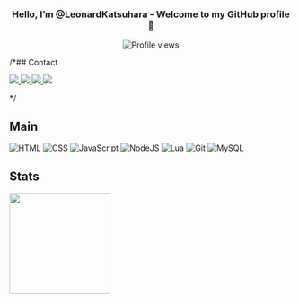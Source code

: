 <h3 align="center">Hello, I’m @LeonardKatsuhara - Welcome to my GitHub profile 🌱</h3>

<p align="center"> <img src="https://komarev.com/ghpvc/?username=LeonardKatsuharao&color=yellow" alt="Profile views" /> </p>
</p>

/*## Contact
<p align="left"> <a href="https://twitter.com" target="_blank"><img src="https://img.shields.io/badge/-Twitter-%230077B5?style=for-the-badge&logo=twitter&logoColor=white" target="_blank"/>  
</a>
<a href="https://discord.gg/" target="blank"><img src="https://img.shields.io/badge/Discord-7289DA?style=for-the-badge&logo=discord&logoColor=white" target="_blank"/>
</a>
<a href="https://instagram.com/" target="_blank"><img src="https://img.shields.io/badge/-Instagram-%23E4405F?style=for-the-badge&logo=instagram&logoColor=white" target="_blank">
</a>
<a href="https://www.linkedin.com/in/" target="_blank"><img src="https://img.shields.io/badge/-LinkedIn-%230077B5?style=for-the-badge&logo=linkedin&logoColor=white" target="_blank">
</a></p>
</p>*/

## Main
![HTML](https://img.shields.io/badge/html5-%23E34F26.svg?style=for-the-badge&logo=html5&logoColor=white)
![CSS](https://img.shields.io/badge/css3-%231572B6.svg?style=for-the-badge&logo=css3&logoColor=white)
![JavaScript](https://img.shields.io/badge/javascript%20-%23323330.svg?&style=for-the-badge&logo=javascript&logoColor=%23F7DF1E)
![NodeJS](https://img.shields.io/badge/node.js%20-%2343853D.svg?&style=for-the-badge&logo=node.js&logoColor=white)
![Lua](https://img.shields.io/badge/Lua-2C2D72?style=for-the-badge&logo=lua&logoColor=white)
![Git](https://img.shields.io/badge/-Git-%23F05032?style=for-the-badge&logo=git&logoColor=%23ffffff)
![MySQL](https://img.shields.io/badge/mysql-%2300f.svg?style=for-the-badge&logo=mysql&logoColor=white)


## Stats
<div align=left">
  <a href="https://github.com/LeonardKatsuhara">
  <img height="180em" src="https://github-readme-stats.vercel.app/api?username=LeonardKatsuhara&show_icons=true&theme=dark&include_all_commits=true&count_private=true"/>
</div>
